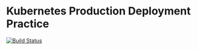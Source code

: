 # Kubernetes Production Deployment Practice

[![Build Status](https://travis-ci.org/FinleyMcIlwaine/multi-k8s.svg?branch=master)](https://travis-ci.org/FinleyMcIlwaine/multi-k8s)
